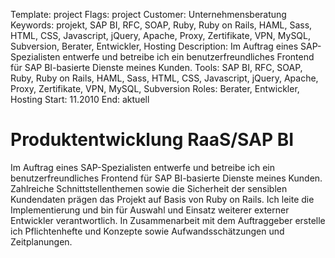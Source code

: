 Template: project
Flags: project
Customer: Unternehmensberatung
Keywords: projekt, SAP BI, RFC, SOAP, Ruby, Ruby on Rails, HAML, Sass, HTML, CSS, Javascript, jQuery, Apache, Proxy, Zertifikate, VPN, MySQL, Subversion, Berater, Entwickler, Hosting
Description: Im Auftrag eines SAP-Spezialisten entwerfe und betreibe ich ein benutzerfreundliches Frontend für SAP BI-basierte Dienste meines Kunden.
Tools: SAP BI, RFC, SOAP, Ruby, Ruby on Rails, HAML, Sass, HTML, CSS, Javascript, jQuery, Apache, Proxy, Zertifikate, VPN, MySQL, Subversion
Roles: Berater, Entwickler, Hosting
Start: 11.2010
End: aktuell

# Produktentwicklung RaaS/SAP BI

Im Auftrag eines SAP-Spezialisten entwerfe und betreibe ich ein benutzerfreundliches Frontend für SAP BI-basierte Dienste meines Kunden. Zahlreiche Schnittstellenthemen sowie die Sicherheit der sensiblen Kundendaten prägen das Projekt auf Basis von Ruby on Rails. Ich leite die Implementierung und bin für Auswahl und Einsatz weiterer externer Entwickler verantwortlich. In Zusammenarbeit mit dem Auftraggeber erstelle ich Pflichtenhefte und Konzepte sowie Aufwandsschätzungen und Zeitplanungen.


